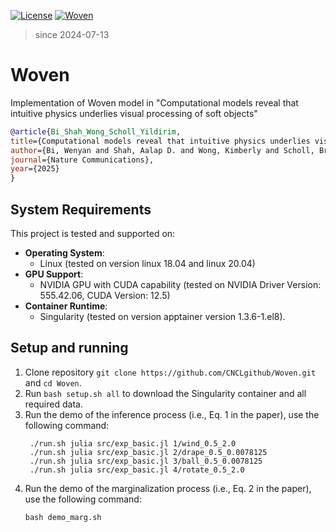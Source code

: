 [![License](https://img.shields.io/badge/license-MIT-green.svg)](https://opensource.org/licenses/MIT)
[![Woven](https://img.shields.io/badge/language-Julia-red.svg)]()

> since 2024-07-13

# Woven
Implementation of Woven model in "Computational models reveal that intuitive physics underlies visual processing of soft objects"

```bib
@article{Bi_Shah_Wong_Scholl_Yildirim,
title={Computational models reveal that intuitive physics underlies visual processing of soft objects},
author={Bi, Wenyan and Shah, Aalap D. and Wong, Kimberly and Scholl, Brian J. and Yildirim, Ilker},
journal={Nature Communications},
year={2025}
} 
```
## System Requirements
This project is tested and supported on:
- **Operating System**:
  - Linux (tested on version linux 18.04 and linux 20.04)
- **GPU Support**:
  - NVIDIA GPU with CUDA capability (tested on NVIDIA Driver Version: 555.42.06, CUDA Version: 12.5)
- **Container Runtime**:
  - Singularity (tested on version apptainer version 1.3.6-1.el8).

## Setup and running
1. Clone repository `git clone https://github.com/CNCLgithub/Woven.git` and `cd Woven`.
2. Run `bash setup.sh all` to download the Singularity container and all required data.
3. Run the demo of the inference process (i.e., Eq. 1 in the paper), use the following command:
    ```
     ./run.sh julia src/exp_basic.jl 1/wind_0.5_2.0
     ./run.sh julia src/exp_basic.jl 2/drape_0.5_0.0078125
     ./run.sh julia src/exp_basic.jl 3/ball_0.5_0.0078125
     ./run.sh julia src/exp_basic.jl 4/rotate_0.5_2.0
    ```
4. Run the demo of the marginalization process (i.e., Eq. 2 in the paper), use the following command:
    ```
    bash demo_marg.sh
    ```
